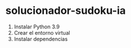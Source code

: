 # solucionador-sudoku-ia

1. Instalar Python 3.9
2. Crear el entorno virtual
3. Instalar dependencias

